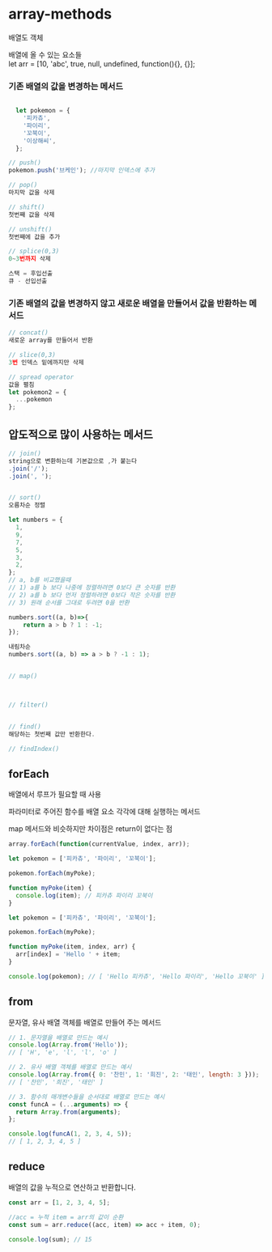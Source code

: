 # array-methods
배열도 객체

배열에 올 수 있는 요소들 </br>
let arr = [10, 'abc', true, null, undefined, function(){}, {}];

### 기존 배열의 값을 변경하는 메서드

```js

  let pokemon = {
    '피카츄',
    '파이리',
    '꼬북이',
    '이상해씨',
  };

// push()
pokemon.push('브케인'); //마지막 인덱스에 추가

// pop()
마지막 값을 삭제

// shift()
첫번째 값을 삭제

// unshift()
첫번째에 값을 추가

// splice(0,3)
0~3번까지 삭제

스택 = 후입선출
큐 - 선입선출
```

### 기존 배열의 값을 변경하지 않고 새로운 배열을 만들어서 값을 반환하는 메서드

```js
// concat()
새로운 array를 만들어서 반환

// slice(0,3)
3번 인덱스 밑에까지만 삭제

// spread operator
값을 펼침
let pokemon2 = {
  ...pokemon
};
```

## 압도적으로 많이 사용하는 메서드

```js
// join()
string으로 변환하는데 기본값으로 ,가 붙는다
.join('/');
.join(', ');


// sort()
오름차순 정렬

let numbers = {
  1,
  9,
  7,
  5,
  3,
  2,
};
// a, b를 비교했을때
// 1) a를 b 보다 나중에 정렬하려면 0보다 큰 숫자를 반환
// 2) a를 b 보다 먼저 정렬하려면 0보다 작은 숫자를 반환
// 3) 원래 순서를 그대로 두려면 0을 반환

numbers.sort((a, b)=>{
    return a > b ? 1 : -1;
});

내림차순
numbers.sort((a, b) => a > b ? -1 : 1);


// map()



// filter()


// find()
해당하는 첫번째 값만 반환한다.

// findIndex()

```

## forEach

배열에서 루프가 필요할 때 사용

파라미터로 주어진 함수를 배열 요소 각각에 대해 실행하는 메서드

map 메서드와 비슷하지만 차이점은 return이 없다는 점

```js
array.forEach(function(currentValue, index, arr));
```

```js
let pokemon = ['피카츄', '파이리', '꼬북이'];

pokemon.forEach(myPoke);

function myPoke(item) {
  console.log(item); // 피카츄 파이리 꼬북이
}
```

```js
let pokemon = ['피카츄', '파이리', '꼬북이'];

pokemon.forEach(myPoke);

function myPoke(item, index, arr) {
  arr[index] = 'Hello ' + item;
}

console.log(pokemon); // [ 'Hello 피카츄', 'Hello 파이리', 'Hello 꼬북이' ]
```

## from

문자열, 유사 배열 객체를 배열로 만들어 주는 메서드

```js
// 1. 문자열을 배열로 만드는 예시
console.log(Array.from('Hello'));
// [ 'H', 'e', 'l', 'l', 'o' ]

// 2. 유사 배열 객체를 배열로 만드는 예시
console.log(Array.from({ 0: '찬민', 1: '희진', 2: '태인', length: 3 }));
// [ '찬민', '희진', '태인' ]

// 3. 함수의 매개변수들을 순서대로 배열로 만드는 예시
const funcA = (...arguments) => {
  return Array.from(arguments);
};

console.log(funcA(1, 2, 3, 4, 5));
// [ 1, 2, 3, 4, 5 ]
```

## reduce

배열의 값을 누적으로 연산하고 반환합니다.

```js
const arr = [1, 2, 3, 4, 5];

//acc = 누적 item = arr의 값이 순환
const sum = arr.reduce((acc, item) => acc + item, 0);

console.log(sum); // 15
```

## 
